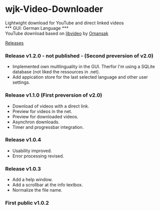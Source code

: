 # wjk-Video-Downloader
Lightwight download for YouTube and direct linked videos<br>
*** GUI: German Language ***<br>
YouTube download based on [libvideo](https://github.com/omansak/libvideo) by [Omansak](https://github.com/omansak)

[Releases](https://github.com/walterkohl/wjkYouTubeDown/releases)


### Release v1.2.0 - not published - (Second preversion of v2.0)
- Implemented own multlinguality in the GUI. Therfor I'm using a SQLite database (not liked the ressources in .net).<br>
- Add appication store for the last selected language and other user settings.<br>

### Release v1.1.0 (First preversion of v2.0)
- Download of videos with a direct link.<br>
- Preview for videos in the net.<br>
- Preview for downloaded videos.<br>
- Asynchron downloads.<br>
- Timer and progressbar integration.<br>

### Release v1.0.4
- Usability improved.<br>
- Error processing revised.<br>

### Release v1.0.3
- Add a help window.<br>
- Add a scrollbar at the info textbox.<br>
- Normalize the file name.<br>

### First public v1.0.2



